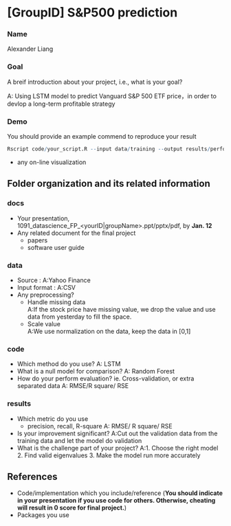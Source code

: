 # [GroupID] S&P500 prediction

### Name
Alexander Liang

### Goal
A breif introduction about your project, i.e., what is your goal?

A: Using LSTM model to predict Vanguard S&P 500 ETF price，in order to devlop a long-term profitable strategy

### Demo 
You should provide an example commend to reproduce your result
```R
Rscript code/your_script.R --input data/training --output results/performance.tsv
```
* any on-line visualization

## Folder organization and its related information

### docs
* Your presentation, 1091_datascience_FP_<yourID|groupName>.ppt/pptx/pdf, by **Jan. 12** 
* Any related document for the final project
  * papers
  * software user guide

### data

* Source : 
      A:Yahoo Finance
* Input format : 
      A:CSV
* Any preprocessing? 
  * Handle missing data   
      A:If the stock price have missing value, we drop the value and use data from yesterday to fill the space.
  * Scale value  
      A:We use normalization on the data, keep the data in [0,1]

### code

* Which method do you use? 
      A: LSTM
* What is a null model for comparison? 
      A: Random Forest
* How do your perform evaluation? ie. Cross-validation, or extra separated data 
      A: RMSE/R square/ RSE

### results

* Which metric do you use 
  * precision, recall, R-square 
      A: RMSE/ R square/ RSE
* Is your improvement significant? 
      A:Cut out the validation data from the training data and let the model do validation
* What is the challenge part of your project? 
      A:1. Choose the right model 2. Find valid eigenvalues 3. Make the model run more accurately

## References
* Code/implementation which you include/reference (__You should indicate in your presentation if you use code for others. Otherwise, cheating will result in 0 score for final project.__)
* Packages you use



